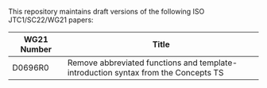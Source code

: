 This repository maintains draft versions of the following
ISO JTC1/SC22/WG21 papers:

WG21 Number | Title
----------- | -----
D0696R0     | Remove abbreviated functions and template-introduction syntax from the Concepts TS
